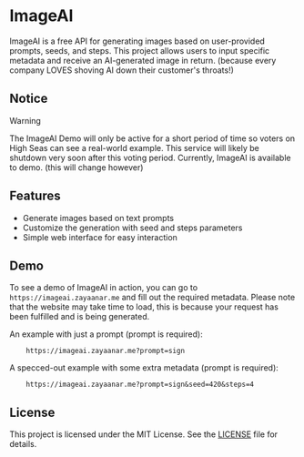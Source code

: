 # ImageAI

ImageAI is a free API for generating images based on user-provided prompts, seeds, and steps. This project allows users to input specific metadata and receive an AI-generated image in return.
(because every company LOVES shoving AI down their customer's throats!)

## Notice

> [!WARNING]
> The ImageAI Demo will only be active for a short period of time so voters on High Seas can see a real-world example.
> This service will likely be shutdown very soon after this voting period.
> Currently, ImageAI is available to demo. (this will change however)

## Features

- Generate images based on text prompts
- Customize the generation with seed and steps parameters
- Simple web interface for easy interaction

## Demo

To see a demo of ImageAI in action, you can go to `https://imageai.zayaanar.me` and fill out the required metadata.
Please note that the website may take time to load, this is because your request has been fulfilled and is being generated.

An example with just a prompt (prompt is required):
```
    https://imageai.zayaanar.me?prompt=sign
```

A specced-out example with some extra metadata (prompt is required):
```
    https://imageai.zayaanar.me?prompt=sign&seed=420&steps=4
```

## License

This project is licensed under the MIT License. See the [LICENSE](LICENSE) file for details.